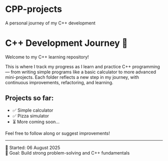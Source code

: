 # CPP-projects
A personal journey of my C++ development 
# C++ Development Journey 🚀

Welcome to my C++ learning repository!

This is where I track my progress as I learn and practice C++ programming — from writing simple programs like a basic calculator to more advanced mini-projects. Each folder reflects a new step in my journey, with continuous improvements, refactoring, and learning.

## Projects so far:
- ✅ Simple calculator
- ✅ Pizza simulator
- ⏳ More coming soon...

Feel free to follow along or suggest improvements!

---
📅 Started: 06 August 2025  
🎯 Goal: Build strong problem-solving and C++ fundamentals
